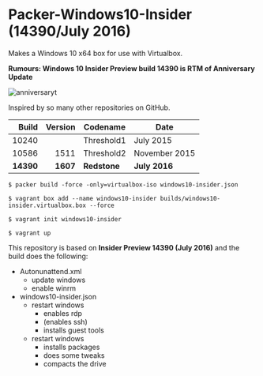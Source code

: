 # Packer-Windows10-Insider (14390/July 2016)

Makes a Windows 10 x64 box for use with Virtualbox.

**Rumours: Windows 10 Insider Preview build 14390 is RTM of Anniversary Update**

![anniversaryt](http://cdn.redmondpie.com/wp-content/uploads/2016/03/windows-10-update-anniversary.jpg)

Inspired by so many other repositories on GitHub.

| Build	| Version | Codename | Date |
|---:|---:|---|---|
| 10240	| | Threshold1 | July 2015 |
| 10586	| 1511 | Threshold2 | November 2015 |
| **14390**	| **1607** | **Redstone** | **July 2016** |

```
$ packer build -force -only=virtualbox-iso windows10-insider.json

$ vagrant box add --name windows10-insider builds/windows10-insider.virtualbox.box --force

$ vagrant init windows10-insider

$ vagrant up
```

This repository is based on **Insider Preview 14390 (July 2016)** and the build does the following:

* Autonunattend.xml
  * update windows
  * enable winrm
* windows10-insider.json
  * restart windows
    * enables rdp
    * (enables ssh)
    * installs guest tools
  * restart windows
    * installs packages
    * does some tweaks
    * compacts the drive

